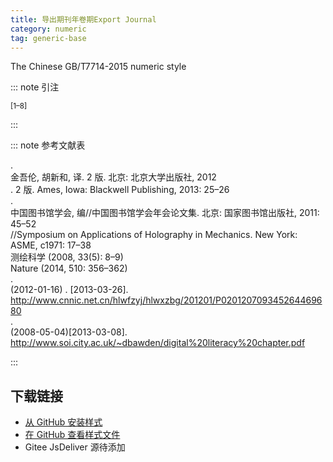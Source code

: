 ```yaml
--- 
title: 导出期刊年卷期Export Journal 
category: numeric 
tag: generic-base 
--- 
```


<!-- 此文件由脚本自动生成，请勿手动修改！ -->  

The Chinese GB/T7714-2015 numeric style  

::: note 引注  

<sup>[1–8]</sup>  

:::  

::: note 参考文献表  

<div class="csl-bib-body">
  <div class="csl-entry second-field-align-flush hangingindent-false"> .
    <div class="csl-left-margin"> 金吾伦, 胡新和, 译. 2 版. 北京: 北京大学出版社, 2012</div> </div>
  <div class="csl-entry second-field-align-flush hangingindent-false"> 
    <div class="csl-left-margin">. 2 版. Ames, Iowa: Blackwell Publishing, 2013: 25–26</div> </div>
  <div class="csl-entry second-field-align-flush hangingindent-false"> .
    <div class="csl-left-margin"> 中国图书馆学会, 编//中国图书馆学会年会论文集. 北京: 国家图书馆出版社, 2011: 45–52</div> </div>
  <div class="csl-entry second-field-align-flush hangingindent-false"> 
    <div class="csl-left-margin">//Symposium on Applications of Holography in Mechanics. New York: ASME, c1971: 17–38</div> </div>
  <div class="csl-entry second-field-align-flush hangingindent-false"> 
    <div class="csl-left-margin">测绘科学 (2008, 33(5): 8–9)</div>  </div>
  <div class="csl-entry second-field-align-flush hangingindent-false"> 
    <div class="csl-left-margin">Nature (2014, 510: 356–362)</div>  </div>
  <div class="csl-entry second-field-align-flush hangingindent-false"> .
    <div class="csl-left-margin"> (2012-01-16) . [2013-03-26]. <a href="http://www.cnnic.net.cn/hlwfzyj/hlwxzbg/201201/P020120709345264469680">http://www.cnnic.net.cn/hlwfzyj/hlwxzbg/201201/P020120709345264469680</a></div> </div>
  <div class="csl-entry second-field-align-flush hangingindent-false"> .
    <div class="csl-left-margin"> (2008-05-04)[2013-03-08]. <a href="http://www.soi.city.ac.uk/~dbawden/digital%20literacy%20chapter.pdf">http://www.soi.city.ac.uk/~dbawden/digital%20literacy%20chapter.pdf</a></div> </div>
</div>
  

:::  

<!-- more -->  

## 下载链接  

- [从 GitHub 安装样式](https://github.com/zotero-cn/styles/./raw/main/src/503export-journal-year-vol-pages/503export-journal-year-vol-pages.csl)  
- [在 GitHub 查看样式文件](https://github.com/zotero-cn/styles/./tree/main/src/503export-journal-year-vol-pages/503export-journal-year-vol-pages.csl)  
- Gitee JsDeliver 源待添加  
